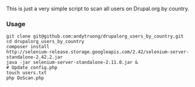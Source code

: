 This is just a very simple script to scan all users on Drupal.org by country.

### Usage

    git clone git@github.com:andytruong/drupalorg_users_by_country.git
    cd drupalorg_users_by_country
    composer install
    http://selenium-release.storage.googleapis.com/2.42/selenium-server-standalone-2.42.2.jar
    java -jar selenium-server-standalone-2.11.0.jar &
    # Update config.php
    touch users.txt
    php DoScan.php

